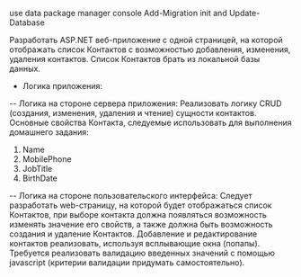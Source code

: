 use data package manager console Add-Migration init and Update-Database

Разработать ASP.NET веб-приложение с одной страницей, на которой отображать список Контактов с возможностью добавления, изменения, удаления контактов. Список Контактов брать из локальной базы данных.
- Логика приложения:

-- Логика на стороне сервера приложения:
Реализовать логику CRUD (создания, изменения, удаления и чтение) сущности контактов.
Основные свойства Контакта, следуемые использовать для выполнения домашнего задания:
1. Name
2. MobilePhone
4. JobTitle
5. BirthDate

-- Логика на стороне пользовательского интерфейса:
Следует разработать web-страницу, на которой будет отображаться список Контактов, при выборе контакта должна появляться возможность изменять значение его свойств, а также должна быть возможность создания и удаление Контактов.
Добавление и редактирование контактов реализовать, используя всплывающие окна (попапы).
Требуется реализовать валидацию введенных значений с помощью javascript (критерии валидации придумать самостоятельно).
